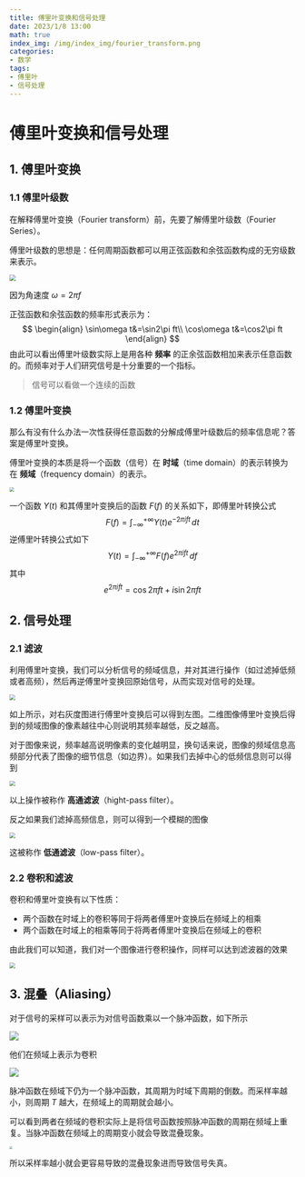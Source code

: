 ```yaml
---
title: 傅里叶变换和信号处理
date: 2023/1/8 13:00
math: true
index_img: /img/index_img/fourier_transform.png
categories:
- 数学
tags:
- 傅里叶
- 信号处理
---
```


# 傅里叶变换和信号处理

## 1. 傅里叶变换

### 1.1 傅里叶级数

在解释傅里叶变换（Fourier transform）前，先要了解傅里叶级数（Fourier Series）。

傅里叶级数的思想是：任何周期函数都可以用正弦函数和余弦函数构成的无穷级数来表示。

<img src="https://img.ashechol.top/picgo/fourier_series.png" style="zoom:70%;" />

因为角速度 $\omega=2\pi f$

正弦函数和余弦函数的频率形式表示为：
$$
\begin{align}
\sin\omega t&=\sin2\pi ft\\
\cos\omega t&=\cos2\pi ft
\end{align}
$$
由此可以看出傅里叶级数实际上是用各种 **频率** 的正余弦函数相加来表示任意函数的。而频率对于人们研究信号是十分重要的一个指标。

> 信号可以看做一个连续的函数

### 1.2 傅里叶变换

那么有没有什么办法一次性获得任意函数的分解成傅里叶级数后的频率信息呢？答案是傅里叶变换。

傅里叶变换的本质是将一个函数（信号）在 **时域**（time domain）的表示转换为在 **频域**（frequency domain）的表示。

<img src="https://img.ashechol.top/picgo/time_domain_and_frequency_domain.png" style="zoom:50%;" />

一个函数 $Y(t)$ 和其傅里叶变换后的函数 $F(f)$ 的关系如下，即傅里叶转换公式
$$
F(f)=\int^{+\infty}_{-\infty}Y(t)e^{-2\pi ift}\,dt
$$
逆傅里叶转换公式如下
$$
Y(t)=\int_{-\infty}^{+\infty}F(f)e^{2\pi ift}\,df
$$
其中
$$
e^{2\pi ift}=\cos2\pi ft+i\sin2\pi ft
$$

## 2. 信号处理

### 2.1 滤波

利用傅里叶变换，我们可以分析信号的频域信息，并对其进行操作（如过滤掉低频或者高频），然后再逆傅里叶变换回原始信号，从而实现对信号的处理。

<img src="https://img.ashechol.top/picgo/image_processing_1.png" style="zoom:60%;" />

如上所示，对右灰度图进行傅里叶变换后可以得到左图。二维图像傅里叶变换后得到的频域图像的像素越往中心则说明其频率越低，反之越高。

对于图像来说，频率越高说明像素的变化越明显，换句话来说，图像的频域信息高频部分代表了图像的细节信息（如边界）。如果我们去掉中心的低频信息则可以得到

<img src="https://img.ashechol.top/picgo/image_processing_2.png" style="zoom:60%;" />

以上操作被称作 **高通滤波**（hight-pass filter）。

反之如果我们滤掉高频信息，则可以得到一个模糊的图像

<img src="https://img.ashechol.top/picgo/image_processing_3.png" style="zoom:60%;" />

这被称作 **低通滤波**（low-pass filter）。

### 2.2 卷积和滤波

卷积和傅里叶变换有以下性质：

* 两个函数在时域上的卷积等同于将两者傅里叶变换后在频域上的相乘
* 两个函数在时域上的相乘等同于将两者傅里叶变换后在频域上的卷积

由此我们可以知道，我们对一个图像进行卷积操作，同样可以达到滤波器的效果

<img src="https://img.ashechol.top/picgo/convolution_and_filter.png" style="zoom:60%;" />

## 3. 混叠（Aliasing）

对于信号的采样可以表示为对信号函数乘以一个脉冲函数，如下所示

![](https://img.ashechol.top/picgo/sampling_in_time_domain.png)

他们在频域上表示为卷积

![](https://img.ashechol.top/picgo/sampling_in_frequency_domain.png)

脉冲函数在频域下仍为一个脉冲函数，其周期为时域下周期的倒数。而采样率越小，则周期 $T$ 越大，在频域上的周期就会越小。

可以看到两者在频域的卷积实际上是将信号函数按照脉冲函数的周期在频域上重复。当脉冲函数在频域上的周期变小就会导致混叠现象。

<img src="https://img.ashechol.top/picgo/signal_aliasing.png" style="zoom:30%;" />

所以采样率越小就会更容易导致的混叠现象进而导致信号失真。
